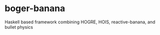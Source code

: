 boger-banana
============

Haskell based framework combining HOGRE, HOIS, reactive-banana, and bullet physics
